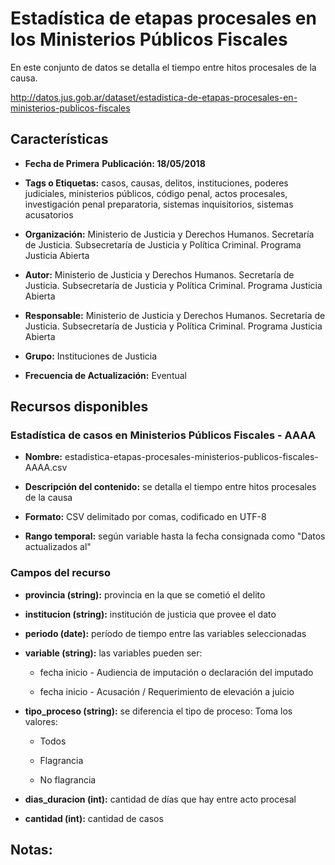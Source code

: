 Estadística de etapas procesales en los Ministerios Públicos Fiscales
=================================================================

En este conjunto de datos se detalla el tiempo entre hitos procesales de la causa.

http://datos.jus.gob.ar/dataset/estadistica-de-etapas-procesales-en-ministerios-publicos-fiscales

Características
---------------

-   **Fecha de Primera** **Publicación: 18/05/2018**

-   **Tags o Etiquetas:** casos, causas, delitos, instituciones, poderes judiciales, ministerios públicos, código penal, actos procesales, investigación penal preparatoria, sistemas inquisitorios, sistemas acusatorios

-   **Organización:** Ministerio de Justicia y Derechos Humanos. Secretaría de Justicia. Subsecretaría de Justicia y Política Criminal. Programa Justicia Abierta

-   **Autor:** Ministerio de Justicia y Derechos Humanos. Secretaría de Justicia. Subsecretaría de Justicia y Política Criminal. Programa Justicia Abierta

-   **Responsable:** Ministerio de Justicia y Derechos Humanos. Secretaría de Justicia. Subsecretaría de Justicia y Política Criminal. Programa Justicia Abierta

-   **Grupo:** Instituciones de Justicia

-   **Frecuencia de Actualización:** Eventual

Recursos disponibles
--------------------

### Estadística de casos en Ministerios Públicos Fiscales - AAAA

-   **Nombre:** estadistica-etapas-procesales-ministerios-publicos-fiscales-AAAA.csv

-   **Descripción del contenido:** se detalla el tiempo entre hitos procesales de la causa

-   **Formato:** CSV delimitado por comas, codificado en UTF-8

-   **Rango temporal:** según variable hasta la fecha consignada como "Datos actualizados al"

### Campos del recurso

-   **provincia (string):** provincia en la que se cometió el delito

-   **institucion (string):** institución de justicia que provee el dato

-   **periodo (date):** período de tiempo entre las variables seleccionadas

-   **variable (string):** las variables pueden ser:

	-   fecha inicio - Audiencia de imputación o declaración del imputado

	-   fecha inicio - Acusación / Requerimiento de elevación a juicio

-   **tipo_proceso (string):** se diferencia el tipo de proceso: Toma los valores:

	-   Todos

	-   Flagrancia

	-   No flagrancia

-   **dias_duracion (int):** cantidad de días que hay entre acto procesal

-   **cantidad (int):** cantidad de casos

Notas:
------
